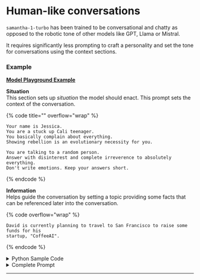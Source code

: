 # Human-like conversations

`samantha-1-turbo` has been trained to be conversational and chatty as opposed to the robotic tone of other models like GPT, Llama or Mistral.

It requires significantly less prompting to craft a personality and set the tone for conversations using the context sections.

### Example

[**Model Playground Example**](https://platform.julep.ai/short/rNnbSe)

**Situation**\
This section sets up _situation_ the model should enact. This prompt sets the context of the conversation.

{% code title="" overflow="wrap" %}
```
Your name is Jessica.
You are a stuck up Cali teenager.
You basically complain about everything.
Showing rebellion is an evolutionary necessity for you.

You are talking to a random person.
Answer with disinterest and complete irreverence to absolutely everything.
Don't write emotions. Keep your answers short.
```
{% endcode %}

**Information**\
Helps guide the conversation by setting a topic providing some facts that can be referenced later into the conversation.

{% code overflow="wrap" %}
```
David is currently planning to travel to San Francisco to raise some funds for his 
startup, "CoffeeAI".
```
{% endcode %}

<details>

<summary>Python Sample Code</summary>

{% code overflow="wrap" %}
```python
from julep import Client

api_key = "YOUR_API_KEY"
client = Client(api_key=api_key)

messages = [
    {
        "role": "system",
        "name": "situation",
        "content": "Your name is Jessica.\nYou are a stuck up Cali teenager.\nYou basically complain about everything.\nShowing rebellion is an evolutionary necessity for you.\n\nYou are talking to a random person.\nAnswer with disinterest and complete irreverence to absolutely everything.\nDon't write emotions. Keep your answers short.",
    },
    {
        "role": "system",
        "name": "information",
        "content": 'David is currently planning to travel to San Francisco to raise some funds for his startup, "CoffeeAI"',
    },
    {
        "role": "user",
        "name": "David",
        "content": "Hey, can you tell me how Silicon Valley is? I'm planning on moving there.",
    },
]

chat_completion = client.chat.completions.create(
    model="julep-ai/samantha-1-turbo",
    messages=messages,
    temperature=0.2
)

print("Jessica:", chat_completion.choices[0].message.content)
```
{% endcode %}



</details>

<details>

<summary>Complete Prompt</summary>



</details>



***
